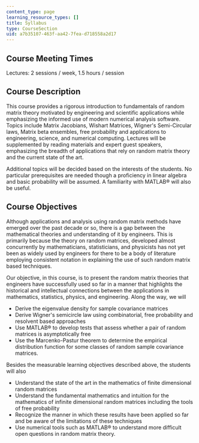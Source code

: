 ```yaml
---
content_type: page
learning_resource_types: []
title: Syllabus
type: CourseSection
uid: a7b35107-463f-aa42-7fea-d718558a2d17
---
```


Course Meeting Times
--------------------

Lectures: 2 sessions / week, 1.5 hours / session

Course Description
------------------

This course provides a rigorous introduction to fundamentals of random matrix theory motivated by engineering and scientific applications while emphasizing the informed use of modern numerical analysis software. Topics include Matrix Jacobians, Wishart Matrices, Wigner's Semi-Circular laws, Matrix beta ensembles, free probability and applications to engineering, science, and numerical computing. Lectures will be supplemented by reading materials and expert guest speakers, emphasizing the breadth of applications that rely on random matrix theory and the current state of the art.

Additional topics will be decided based on the interests of the students. No particular prerequisites are needed though a proficiency in linear algebra and basic probability will be assumed. A familiarity with MATLAB® will also be useful.

Course Objectives
-----------------

Although applications and analysis using random matrix methods have emerged over the past decade or so, there is a gap between the mathematical theories and understanding of it by engineers. This is primarily because the theory on random matrices, developed almost concurrently by mathematicians, statisticians, and physicists has not yet been as widely used by engineers for there to be a body of literature employing consistent notation in explaining the use of such random matrix based techniques.

Our objective, in this course, is to present the random matrix theories that engineers have successfully used so far in a manner that highlights the historical and intellectual connections between the applications in mathematics, statistics, physics, and engineering. Along the way, we will

*   Derive the eigenvalue density for sample covariance matrices
*   Derive Wigner's semicircle law using combinatorial, free probability and resolvent based approaches
*   Use MATLAB® to develop tests that assess whether a pair of random matrices is asymptotically free
*   Use the Marcenko-Pastur theorem to determine the empirical distribution function for some classes of random sample covariance matrices.

Besides the measurable learning objectives described above, the students will also

*   Understand the state of the art in the mathematics of finite dimensional random matrices
*   Understand the fundamental mathematics and intuition for the mathematics of infinite dimensional random matrices including the tools of free probability
*   Recognize the manner in which these results have been applied so far and be aware of the limitations of these techniques
*   Use numerical tools such as MATLAB® to understand more difficult open questions in random matrix theory.